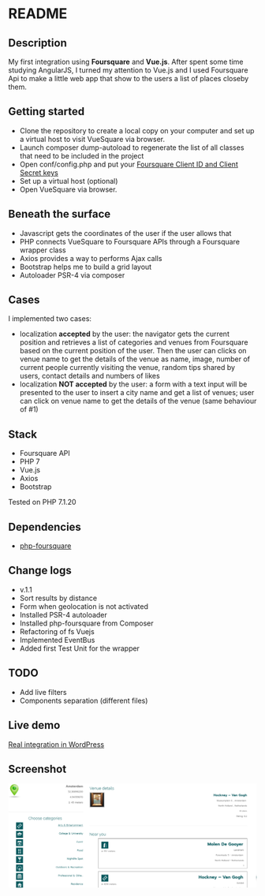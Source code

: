 # README

## Description
My first integration using **Foursquare** and **Vue.js**. After spent some time studying AngularJS, I turned my attention to Vue.js and I used Foursquare Api to make a little web app that show to the users a list of places closeby them.

## Getting started
* Clone the repository to create a local copy on your computer and set up a virtual host to visit VueSquare via browser.
* Launch composer dump-autoload to regenerate the list of all classes that need to be included in the project 
* Open conf/config.php and put your [Foursquare Client ID and Client Secret keys](https://developer.foursquare.com/docs/api)
* Set up a virtual host (optional)
* Open VueSquare via browser.

## Beneath the surface
* Javascript gets the coordinates of the user if the user allows that
* PHP connects VueSquare to Foursquare APIs through a Foursquare wrapper class
* Axios provides a way to performs Ajax calls
* Bootstrap helps me to build a grid layout
* Autoloader PSR-4 via composer

## Cases
I implemented two cases:
- localization **accepted** by the user: the navigator gets the current position and retrieves a list of categories and venues from Foursquare based on the current position of the user. Then the user can clicks on venue name to get the details of the venue as name, image, number of current people currently visiting the venue, random tips shared by users, contact details and numbers of likes
- localization **NOT accepted** by the user: a form with a text input will be presented to the user to insert a city name and get a list of venues; user can click on venue name to get the details of the venue (same behaviour of #1)

## Stack
- Foursquare API
- PHP 7
- Vue.js
- Axios
- Bootstrap

Tested on PHP 7.1.20

## Dependencies
- [php-foursquare](https://github.com/hownowstephen/php-foursquare)

## Change logs
- v.1.1
- Sort results by distance
- Form when geolocation is not activated
- Installed PSR-4 autoloader
- Installed php-foursquare from Composer
- Refactoring of fs Vuejs
- Implemented EventBus
- Added first Test Unit for the wrapper

## TODO
- Add live filters
- Components separation (different files)

## Live demo
[Real integration in WordPress](https://www.giuseppemaccario.com/foursquare-integration/)

## Screenshot
![VueSquare - G.Maccario](https://github.com/gmaccario/vuesquare/blob/master/screenshot.png?raw=true)
